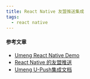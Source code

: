 ```yaml
---
title: React Native 友盟推送集成
tags:
  - react native
---
```


#### 参考文章

- [Umeng React Native Demo](https://github.com/umeng/React_Native_Compent)
- [React Native 的友盟推送](https://www.jianshu.com/p/a582c4a423d9)
- [Umeng U-Push集成文档](https://developer.umeng.com/docs/66632/detail/66744)